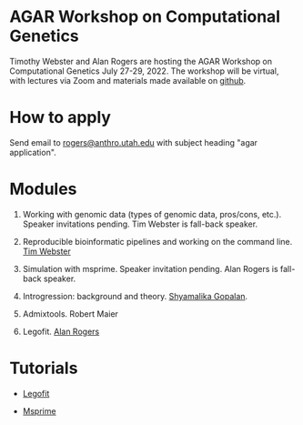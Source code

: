 # AGAR Workshop on Computational Genetics

Timothy Webster and Alan Rogers are hosting the AGAR Workshop on
Computational Genetics July 27-29, 2022. The workshop will be
virtual, with lectures via Zoom and materials made available on
[github](https://github.com/alanrogers/agar22.git).

# How to apply

Send email to rogers@anthro.utah.edu with subject heading "agar application".

# Modules

1. Working with genomic data (types of genomic data, pros/cons, etc.).
Speaker invitations pending. Tim Webster is fall-back speaker.
<!--Invitations: Joanna Malukiewicz, Maria Nieves-Colon,
and Ainash Childebayeva.-->

2. Reproducible bioinformatic pipelines and working on the command
   line. [Tim Webster](https://www.websterlab.org/)

3. Simulation with msprime. Speaker invitation pending. Alan Rogers is
fall-back speaker.
<!--Invitation: Colin Brand-->

4. Introgression: background and
   theory. [Shyamalika Gopalan](https://www.goldberglab.org/people). 

5. Admixtools. Robert Maier

6. Legofit. [Alan Rogers](https://anthro.utah.edu/profile.php?unid=u0028949)

# Tutorials

* [Legofit](legofit/legotut.pdf)

* [Msprime](msprime/msptut.pdf)
